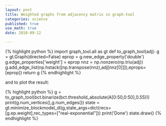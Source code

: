 ```yaml
---
layout: post
title: Weighted graphs from adjacency matrix in graph-tool
categories: science
published: true
use_math: true
date: 2018-09-12

---
```


{% highlight python %}
import graph_tool.all as gt
def to_graph_tool(adj):
    g = gt.Graph(directed=False)
    eprop = g.new_edge_property('double')
    g.edge_properties['weight'] = eprop
    nnz = np.nonzero(np.triu(adj))
    g.add_edge_list(np.hstack([np.transpose(nnz),adj[nnz[0]]]),eprops=[eprop])
    return g
{% endhighlight %}

and to plot the result:

{% highlight python %}
g = to_graph_tool(bct.binarize(bct.threshold_absolute(A[0:50,0:50],0.55)))
print(g.num_vertices(),g.num_edges())
state = gt.minimize_blockmodel_dl(g,state_args=dict(recs=[g.ep.weight],rec_types=["real-exponential"]))
print('Done')
state.draw()
{% endhighlight %}
